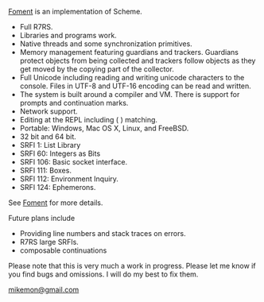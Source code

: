[Foment](https://github.com/leftmike/foment/wiki/Foment) is an implementation of Scheme.

* Full R7RS.
* Libraries and programs work.
* Native threads and some synchronization primitives.
* Memory management featuring guardians and trackers. Guardians protect objects from being collected and trackers follow objects as they get moved by the copying part of the collector.
* Full Unicode including reading and writing unicode characters to the console. Files in UTF-8 and UTF-16 encoding can be read and written.
* The system is built around a compiler and VM. There is support for prompts and continuation marks.
* Network support.
* Editing at the REPL including ( ) matching.
* Portable: Windows, Mac OS X, Linux, and FreeBSD.
* 32 bit and 64 bit.
* SRFI 1: List Library
* SRFI 60: Integers as Bits
* SRFI 106: Basic socket interface.
* SRFI 111: Boxes.
* SRFI 112: Environment Inquiry.
* SRFI 124: Ephemerons.

See [Foment](https://github.com/leftmike/foment/wiki/Foment) for more details.

Future plans include
* Providing line numbers and stack traces on errors.
* R7RS large SRFIs.
* composable continuations

Please note that this is very much a work in progress. Please let me know if
you find bugs and omissions. I will do my best to fix them.

mikemon@gmail.com
